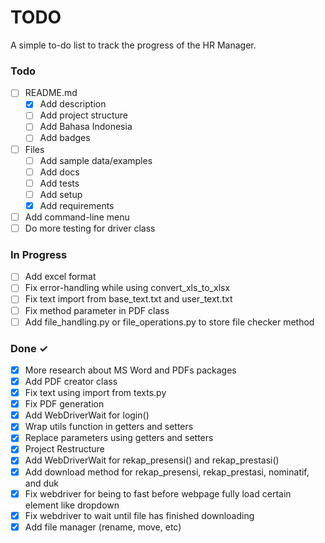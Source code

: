 # TODO

A simple to-do list to track the progress of the HR Manager.

### Todo

- [ ] README.md
    + [x] Add description
    + [ ] Add project structure
    + [ ] Add Bahasa Indonesia
    + [ ] Add badges

- [ ] Files
    + [ ] Add sample data/examples
    + [ ] Add docs
    + [ ] Add tests
    + [ ] Add setup
    + [x] Add requirements
    
- [ ] Add command-line menu
- [ ] Do more testing for driver class

### In Progress

- [ ] Add excel format
- [ ] Fix error-handling while using convert_xls_to_xlsx
- [ ] Fix text import from base_text.txt and user_text.txt
- [ ] Fix method parameter in PDF class
- [ ] Add file_handling.py or file_operations.py to store file checker method

### Done ✓

- [x] More research about MS Word and PDFs packages
- [x] Add PDF creator class
- [x] Fix text using import from texts.py
- [x] Fix PDF generation
- [x] Add WebDriverWait for login()
- [x] Wrap utils function in getters and setters
- [x] Replace parameters using getters and setters
- [x] Project Restructure
- [x] Add WebDriverWait for rekap_presensi() and rekap_prestasi()
- [x] Add download method for rekap_presensi, rekap_prestasi, nominatif, and duk
- [x] Fix webdriver for being to fast before webpage fully load certain element like dropdown
- [x] Fix webdriver to wait until file has finished downloading
- [x] Add file manager (rename, move, etc)
